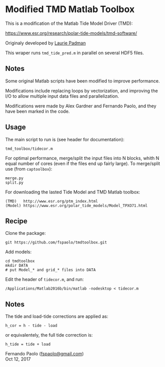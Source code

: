 # Modified TMD Matlab Toolbox

This is a modification of the Matlab Tide Model Driver (TMD):

https://www.esr.org/research/polar-tide-models/tmd-software/

Originaly developed by [Laurie Padman](https://www.esr.org/staff/laurence-padman/)

This wraper runs `tmd_tide_pred.m` in parallel on several HDF5 files.

## Notes

Some original Matlab scripts have been modified to improve performance.

Modifications include replacing loops by vectorization, and improving
the I/O to allow multiple input data files and parallelization.

Modifications were made by Alex Gardner and Fernando Paolo, and they
have been marked in the code.

## Usage

The main script to run is (see header for documentation):

    tmd_toolbox/tidecor.m 

For optimal performance, merge/split the input files into N blocks, whith
N equal number of cores (even if the files end up fairly large).
To merge/split use (from `captoolbox`):

    merge.py 
    split.py

For downloading the lasted Tide Model and TMD Matlab toolbox:

    (TMD)   http://www.esr.org/ptm_index.html  
    (Model) https://www.esr.org/polar_tide_models/Model_TPXO71.html

## Recipe

Clone the package:

    git https://github.com/fspaolo/tmdtoolbox.git

Add models:

    cd tmdtoolbox
    mkdir DATA
    # put Model_* and grid_* files into DATA

Edit the header of `tidecor.m`, and run:

    /Applications/Matlab2016b/bin/matlab -nodesktop < tidecor.m

## Notes

The tide and load-tide corrections are applied as:

    h_cor = h - tide - load

or equivalentely, the full tide correction is:

    h_tide = tide + load


Fernando Paolo (fspaolo@gmail.com)  
Oct 12, 2017
